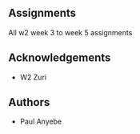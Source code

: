 ## Assignments

All w2 week 3 to week 5 assignments


## Acknowledgements

 - W2 Zuri

## Authors

- Paul Anyebe


